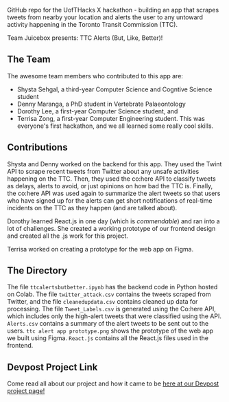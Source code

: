 GitHub repo for the UofTHacks X hackathon - building an app that scrapes tweets from nearby your location and alerts the user to any untoward activity happening in the Toronto Transit Commission (TTC).

Team Juicebox presents: TTC Alerts (But, Like, Better)!

## The Team
The awesome team members who contributed to this app are:
- Shysta Sehgal, a third-year Computer Science and Cogntive Science student
- Denny Maranga, a PhD student in Vertebrate Palaeontology
- Dorothy Lee, a first-year Computer Science student, and
- Terrisa Zong, a first-year Computer Engineering student.
This was everyone's first hackathon, and we all learned some really cool skills.

## Contributions
Shysta and Denny worked on the backend for this app. They used the Twint API to scrape recent tweets from Twitter about any unsafe activities happening on the TTC. Then, they used the co:here API to classify tweets as delays, alerts to avoid, or just opinions on how bad the TTC is. Finally, the co:here API was used again to summarize the alert tweets so that users who have signed up for the alerts can get short notifications of real-time incidents on the TTC as they happen (and are talked about). 

Dorothy learned React.js in one day (which is _commendable_) and ran into a lot of challenges. She created a working prototype of our frontend design and created all the .js work for this project.

Terrisa worked on creating a prototype for the web app on Figma. 

## The Directory
The file ```ttcalertsbutbetter.ipynb``` has the backend code in Python hosted on Colab. The file ```twitter_attack.csv``` contains the tweets scraped from Twitter, and the file ```cleanedupdata.csv``` contains cleaned up data for processing. The file ```Tweet_Labels.csv``` is generated using the Co:here API, which includes only the high-alert tweets that were classified using the API. ```Alerts.csv``` contains a summary of the alert tweets to be sent out to the users. ```ttc alert app prototype.png``` shows the prototype of the web app we built using Figma. ```React.js``` contains all the React.js files used in the frontend.

## Devpost Project Link
Come read all about our project and how it came to be [here at our Devpost project page!](https://devpost.com/software/ttc-alerts-but-like-better)
